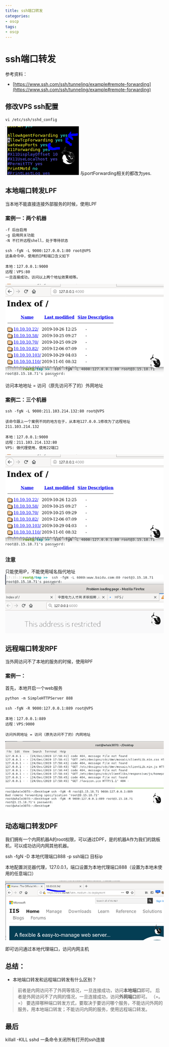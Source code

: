```yaml
---
title: ssh端口转发
categories:
- oscp
tags:
- oscp
---
```

ssh端口转发
===

参考资料：
- [https://www.ssh.com/ssh/tunneling/example#remote-forwarding](https://www.ssh.com/ssh/tunneling/example#remote-forwarding)

## 修改VPS ssh配置

`vi /etc/ssh/sshd_config`

![1](https://raw.githubusercontent.com/Whale3070/Whale3070.github.io/master/images/12-25-07/1.PNG)
与portForwarding相关的都改为yes.

## 本地端口转发LPF

当本地不能直接连接外部服务的时候，使用LPF

### 案例一：两个机器

```
-f 后台启用
-g 启用网关功能
-N 不打开远程shell，处于等待状态

ssh -fgN -L 9000:127.0.0.1:80 root@VPS 
这条命令中，使用的IP和端口含义如下

本地：127.0.0.1:9000
远程：VPS:80
一旦连接成功，访问以上两个地址效果相等。
```

![2](https://raw.githubusercontent.com/Whale3070/Whale3070.github.io/master/images/12-25-07/2.PNG)

访问本地地址 = 访问（原先访问不了的）外网地址

### 案例二：三个机器

```
ssh -fgN -L 9000:211.103.214.132:80 root@VPS

该命令跟上一个案例不同的地方在于，从本地127.0.0.1修改为了远程地址211.103.214.132

本地：127.0.0.1:9000
远程：211.103.214.132:80
VPS: 做代理使用，使用22端口
```
![3](https://raw.githubusercontent.com/Whale3070/Whale3070.github.io/master/images/12-25-07/3.PNG)

### 注意
只能使用IP，不能使用域名指代地址
![4](https://raw.githubusercontent.com/Whale3070/Whale3070.github.io/master/images/12-25-07/4.PNG)

## 远程端口转发RPF

当外网访问不了本地的服务的时候，使用RPF

### 案例一：
首先，本地开启一个web服务

```
python -m SimpleHTTPServer 888

ssh -fgN -R 9000:127.0.0.1:889 root@VPS

本地：127.0.0.1:889
远程：VPS:9000

访问外网地址 = 访问（原先访问不了的）内网地址
```
![6](https://raw.githubusercontent.com/Whale3070/Whale3070.github.io/master/images/12-25-07/6.PNG)

## 动态端口转发DPF

我们拥有一个内网机器A的root权限，可以通过DPF，是的机器A作为我们的跳板机，可以成功访问内网其他机器。

ssh -fgN -D 本地代理端口888 -p ssh端口 目标ip

本地配置浏览器代理，127.0.0.1，端口设置为本地代理端口888（设置为本地未使用的任意端口）


![5](https://raw.githubusercontent.com/Whale3070/Whale3070.github.io/master/images/12-25-07/5.PNG)

即可访问通过本地代理端口，访问内网主机

## 总结：
- 本地端口转发和远程端口转发有什么区别？

>前者是内网访问不了外网等情况，一旦连接成功，访问**本地端口**即可。
后者是外网访问不了内网的情况，一旦连接成功，访问**外网端口**即可。
（=。=）
要选择哪种端口转发方式，要取决于要访问哪个服务，不能访问外网的服务，用本地端口转发；不能访问内网的服务，使用远程端口转发。

## 最后

killall -KILL sshd
一条命令关闭所有打开的ssh连接

